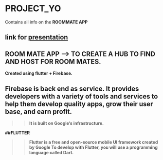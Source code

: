 # PROJECT_YO

Contains all info on the **ROOMMATE APP**


## link for [presentation](https://www.Erazsher.github.io/laans/project.pdf) 

## ROOM MATE APP --> TO CREATE A HUB TO FIND AND HOST FOR ROOM MATES.

<b>Created using flutter + Firebase.

## Firebase is back end as service. It provides developers with a variety of tools and services to help them develop quality apps, grow their user base, and earn profit.

>> It is built on Google’s infrastructure.

##FLUTTER
>> Flutter is a free and open-source mobile UI framework created by Google 
 >> To develop with Flutter, you will use a programming language called Dart. 

